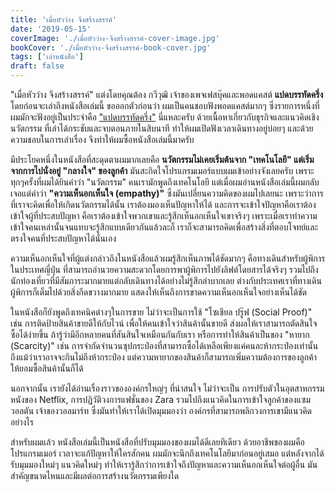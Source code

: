```yaml
---
title: 'เมื่อหัวว่าง จึงสร้างสรรค์'
date: '2019-05-15'
coverImage: './เมื่อหัวว่าง-จึงสร้างสรรค์-cover-image.jpg'
bookCover: './เมื่อหัวว่าง-จึงสร้างสรรค์-book-cover.jpg'
tags: ['เล่าหนังสือ']
draft: false
---
```


"เมื่อหัวว่าง จึงสร้างสรรค์" แต่งโดยคุณต้อง กวีวุฒิ เจ้าของเพจเฟสบุ๊คและพอดแคสต์ **แปดบรรทัดครึ่ง** โดยก่อนจะเล่าถึงหนังสือเล่มนี้ ขอออกตัวก่อนว่า ผมเป็นคนชอบฟังพอดแคสต์มากๆ ซึ่งรายการหนึ่งที่ผมมักจะฟังอยู่เป็นประจำคือ <a href="https://podcasts.apple.com/la/podcast/%E0%B9%81%E0%B8%9B%E0%B8%94%E0%B8%9A%E0%B8%A3%E0%B8%A3%E0%B8%97-%E0%B8%94%E0%B8%84%E0%B8%A3-%E0%B8%87/id1449368123" target="_blank">"แปดบรรทัดครึ่ง"</a> นี่แหละครับ ด้วยเนื้อหาเกี่ยวกับธุรกิจและแนวคิดเชิงนวัตกรรม ที่เล่าได้กระชับและจบตอนภายในสิบนาที ทำให้ผมเปิดฟังเวลาเดินทางอยู่บ่อยๆ และด้วยความชอบในการเล่าเรื่อง จึงทำให้ผมซื้อหนังสือเล่มนี้มาครับ

มีประโยคหนึ่งในหนังสือที่สะดุดตาผมมากเลยคือ **นวัตกรรมไม่เคยเริ่มต้นจาก "เทคโนโลยี" แต่เริ่มจากการไปนั่งอยู่ "กลางใจ" ของลูกค้า** มันสะกิดใจโปรแกรมเมอร์แบบผมเข้าอย่างจังเลยครับ เพราะทุกๆครั้งที่ผมได้ยินคำว่า "นวัตกรรม" คนเรามักพูดถึงเทคโนโลยี แต่เมื่อผมอ่านหนังสือเล่มนี้ผมกลับเจอแต่คำว่า **"ความเห็นอกเห็นใจ (empathy)"** ซึ่งมันเปลี่ยนความคิดของผมไปเลยนะ เพราะว่าการที่เราจะคิดเพื่อให้เกิดนวัตกรรมได้นั้น เราต้องมองเห็นปัญหาให้ได้ และการจะเข้าใจปัญหาคือเราต้องเข้าใจผู้ที่ประสบปัญหา คือเราต้องเข้าใจพวกเขาและรู้สึกเห็นอกเห็นใจเขาจริงๆ เพราะเมื่อเราทำความเข้าใจคนเหล่านั้นจนแทบจะรู้สึกแบบเดียวกันแล้วละก็ เราก็จะสามารถคิดเพื่อสร้างสิ่งที่ตอบโจทย์และตรงใจคนที่ประสบปัญหาได้นั่นเอง

ความเห็นอกเห็นใจที่ผู้แต่งกล่าวถึงในหนังสือแล้วผมรู้สึกเห็นภาพได้ชัดมากๆ คือทางเดินสำหรับผู้พิการในประเทศญี่ปุ่น ที่สามารถอำนวยความสะดวกโดยการพาผู้พิการไปยังลิฟต์โดยสารได้จริงๆ รวมไปถึงนักท่องเที่ยวที่มีสัมภาระมากมายแต่กลับเดินทางได้อย่างไม่รู้สึกลำบากเลย ต่างกับประเทศเราที่ทางเดินผู้พิการก็เต็มไปด้วยสิ่งกีดขวางมากมาย แสดงให้เห็นถึงการขาดความเห็นอกเห็นใจอย่างเห็นได้ชัด

ในหนังสือก็ยังพูดถึงเทคนิคต่างๆในการขาย ไม่ว่าจะเป็นการใช้ "โซเชียล ปรู๊ฟ (Social Proof)" เช่น การติดป้ายสินค้าขายดีให้กับไวน์ เพื่อให้คนเข้าใจว่าสินค้านั้นขายดี ส่งผลให้เราสามารถตัดสินใจซื้อได้ง่ายขึ้น ถ้ารู้ว่ามีอีกหลายคนที่สันสินใจเหมือนกันกับเรา หรือการทำให้สินค้าเป็นของ "หายาก (Scarcity)" เช่น การจำกัดจำนวนซุปกระป๋องที่สามารถซื้อได้เหลือเพียงแค่คนละห้ากระป๋องเท่านั้น ถึงแม้ว่าเราอาจจะกินไม่ถึงห้ากระป๋อง แต่ความหายากของสินค้าก็สามารถเพิ่มความต้องการของลูกค้าให้ยอมซื้อสินค้านั้นก็ได้

นอกจากนั้น เรายังได้อ่านเรื่องราวขององค์กรใหญ่ๆ ที่น่าสนใจ ไม่ว่าจะเป็น การปรับตัวในอุตสาหกรรมหนังของ Netflix, การปฏิวัติวงการแฟชั่นของ Zara รวมไปถึงแนวคิดในการเข้าใจลูกค้าของแซม วอลตัน เจ้าของวอลมาร์ท ซึ่งมันทำให้เราได้เปิดมุมมองว่า องค์กรที่สามารถพลิกวงการเขามีแนวคิดอย่างไร

สำหรับผมแล้ว หนังสือเล่มนี้เป็นหนังสือที่ปรับมุมมองของผมได้ดีเลยทีเดียว ด้วยอาชีพของผมคือโปรแกรมเมอร์ เวลาจะแก้ปัญหาให้ใครสักคน ผมมักจะนึกถึงเทคโนโลยีมาก่อนอยู่เสมอ แต่หลังจากได้รับมุมมองใหม่ๆ แนวคิดใหม่ๆ ทำให้เรารู้สึกว่าการเข้าใจถึงปัญหาและความเห็นอกเห็นใจต่อผู้อื่น มันสำคัญขนาดไหนและมีผลต่อการสร้างนวัตกรรมเพียงใด
